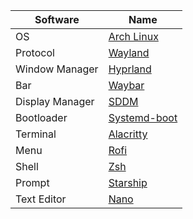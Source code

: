 | Software          | Name                                                          |
| ----------------- | --------------------------------------------------------------|
| OS                | [Arch Linux](https://archlinux.org/)                          |
| Protocol          | [Wayland](https://wayland.freedesktoporg/)                    |
| Window Manager    | [Hyprland](https://hyprland.org/)                             |
| Bar               | [Waybar](https://github.com/Alexays/Waybar)                   |
| Display Manager   | [SDDM](https://github.com/sddm/sddm)                          |
| Bootloader        | [Systemd-boot](https://wiki.archlinux.org/title/systemd-boot) |
| Terminal          | [Alacritty](https://github.com/alacritty/alacritty)           |
| Menu              | [Rofi](https://github.com/lbonn/rofi)                         |
| Shell             | [Zsh](https://ohmyz.sh/)                                      |
| Prompt            | [Starship](https://ohmyz.sh/)                                 |
| Text Editor       | [Nano](https://www.nano-editor.org/)                          |
